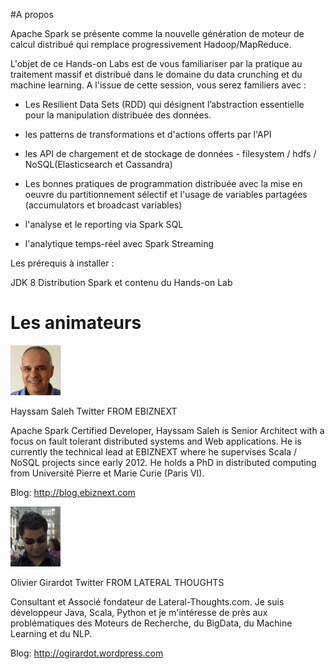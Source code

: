#A propos

Apache Spark se présente comme la nouvelle génération de moteur de calcul distribué qui remplace progressivement Hadoop/MapReduce.

L'objet de ce Hands-on Labs est de vous familiariser par la pratique au traitement massif et distribué dans le domaine du data crunching et du machine learning. A l'issue de cette session, vous serez familiers avec :

- Les Resilient Data Sets (RDD) qui désignent l’abstraction essentielle pour la manipulation distribuée des données.

- les patterns de transformations et d'actions offerts par l'API

- les API de chargement et de stockage de données - filesystem / hdfs / NoSQL(Elasticsearch et Cassandra)

- Les bonnes pratiques de programmation distribuée avec la mise en oeuvre du partitionnement sélectif et l'usage de variables partagées (accumulators et broadcast variables)
- l'analyse et le reporting via Spark SQL
- l'analytique temps-réel avec Spark Streaming

Les prérequis à installer :

JDK 8
Distribution Spark et contenu du Hands-on Lab


# Les animateurs






![](hayssams.jpg)

Hayssam Saleh  Twitter
FROM EBIZNEXT

Apache Spark Certified Developer, Hayssam Saleh is Senior Architect with a focus on fault tolerant distributed systems and Web applications. He is currently the technical lead at EBIZNEXT where he supervises Scala / NoSQL projects since early 2012. He holds a PhD in distributed computing from Université Pierre et Marie Curie (Paris VI).

Blog: http://blog.ebiznext.com




![](oliviergirardot.jpg)

Olivier Girardot  Twitter
FROM LATERAL THOUGHTS

Consultant et Associé fondateur de Lateral-Thoughts.com. Je suis développeur Java, Scala, Python et je m'intéresse de près aux problématiques des Moteurs de Recherche, du BigData, du Machine Learning et du NLP.

Blog: http://ogirardot.wordpress.com
